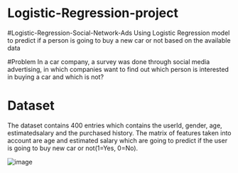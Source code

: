 # Logistic-Regression-project
#Logistic-Regression-Social-Network-Ads
Using Logistic Regression model to predict if a person is going to buy a new car or not based on the available data

#Problem
In a car company, a survey was done through social media advertising, in which companies want to find out which person is interested in buying a car and which is not?

# Dataset
The dataset contains 400 entries which contains the userId, gender, age, estimatedsalary and the purchased history. The matrix of features taken into account are age and estimated salary which are going to predict if the user is going to buy new car or not(1=Yes, 0=No).


![image](https://user-images.githubusercontent.com/102615860/201535843-b42167cf-3744-43b1-8b3b-8924d238f97b.png)
